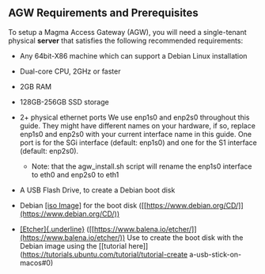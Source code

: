 ## AGW Requirements and Prerequisites

To setup a Magma Access Gateway (AGW), you will need a single-tenant physical **server** that satisfies the following recommended
requirements:

-   Any 64bit-X86 machine which can support a Debian Linux installation

-   Dual-core CPU, 2GHz or faster

-   2GB RAM

-   128GB-256GB SSD storage

-   2+ physical ethernet ports 
    We use enp1s0 and enp2s0 throughout this guide. They might have
    different names on your hardware, if so, replace enp1s0 and enp2s0
    with your current interface name in this guide. One port is for
    the SGi interface (default: enp1s0) and one for the S1 interface
    (default: enp2s0).

    -   Note: that the agw_install.sh script will rename the enp1s0 interface to eth0 and enp2s0 to eth1

-   A USB Flash Drive, to create a Debian boot disk

-   Debian [[iso
    Image]](http://cdimage.debian.org/mirror/cdimage/archive/9.9.0/amd64/iso-cd/debian-9.9.0-amd64-netinst.iso) for the boot disk
    ([[https://www.debian.org/CD/]](https://www.debian.org/CD/))

-   [[Etcher]{.underline}](https://www.balena.io/etcher/)
    ([[https://www.balena.io/etcher/]](https://www.balena.io/etcher/))
    Use to create the boot disk with the Debian image using the [[tutorial here]](https://tutorials.ubuntu.com/tutorial/tutorial-create a-usb-stick-on-macos#0)
